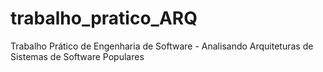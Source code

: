 # trabalho_pratico_ARQ
Trabalho Prático de Engenharia de Software - Analisando Arquiteturas de Sistemas de Software Populares
